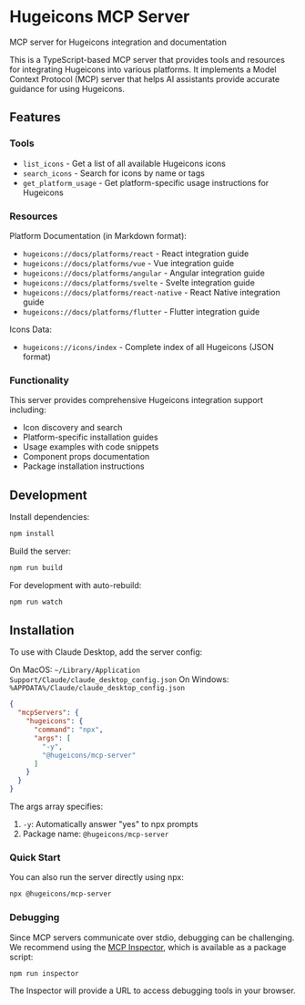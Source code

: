# Hugeicons MCP Server

MCP server for Hugeicons integration and documentation

This is a TypeScript-based MCP server that provides tools and resources for integrating Hugeicons into various platforms. It implements a Model Context Protocol (MCP) server that helps AI assistants provide accurate guidance for using Hugeicons.

## Features

### Tools

- `list_icons` - Get a list of all available Hugeicons icons
- `search_icons` - Search for icons by name or tags
- `get_platform_usage` - Get platform-specific usage instructions for Hugeicons

### Resources

Platform Documentation (in Markdown format):
- `hugeicons://docs/platforms/react` - React integration guide
- `hugeicons://docs/platforms/vue` - Vue integration guide
- `hugeicons://docs/platforms/angular` - Angular integration guide
- `hugeicons://docs/platforms/svelte` - Svelte integration guide
- `hugeicons://docs/platforms/react-native` - React Native integration guide
- `hugeicons://docs/platforms/flutter` - Flutter integration guide

Icons Data:
- `hugeicons://icons/index` - Complete index of all Hugeicons (JSON format)

### Functionality

This server provides comprehensive Hugeicons integration support including:
- Icon discovery and search
- Platform-specific installation guides
- Usage examples with code snippets
- Component props documentation
- Package installation instructions

## Development

Install dependencies:
```bash
npm install
```

Build the server:
```bash
npm run build
```

For development with auto-rebuild:
```bash
npm run watch
```

## Installation

To use with Claude Desktop, add the server config:

On MacOS: `~/Library/Application Support/Claude/claude_desktop_config.json`
On Windows: `%APPDATA%/Claude/claude_desktop_config.json`

```json
{
  "mcpServers": {
    "hugeicons": {
      "command": "npx",
      "args": [
        "-y",
        "@hugeicons/mcp-server"
      ]
    }
  }
}
```

The args array specifies:
1. `-y`: Automatically answer "yes" to npx prompts
2. Package name: `@hugeicons/mcp-server`

### Quick Start

You can also run the server directly using npx:

```bash
npx @hugeicons/mcp-server
```

### Debugging

Since MCP servers communicate over stdio, debugging can be challenging. We recommend using the [MCP Inspector](https://github.com/modelcontextprotocol/inspector), which is available as a package script:

```bash
npm run inspector
```

The Inspector will provide a URL to access debugging tools in your browser.